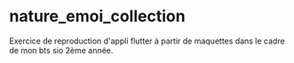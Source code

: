 # nature_emoi_collection

Exercice de reproduction d'appli flutter à partir de maquettes dans le cadre de mon bts sio 2ème année.

